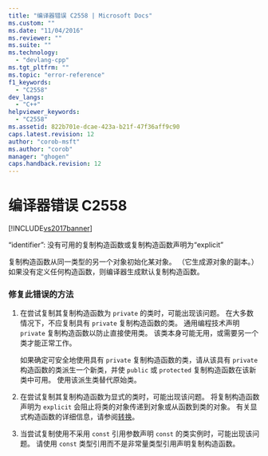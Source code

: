 ```yaml
---
title: "编译器错误 C2558 | Microsoft Docs"
ms.custom: ""
ms.date: "11/04/2016"
ms.reviewer: ""
ms.suite: ""
ms.technology: 
  - "devlang-cpp"
ms.tgt_pltfrm: ""
ms.topic: "error-reference"
f1_keywords: 
  - "C2558"
dev_langs: 
  - "C++"
helpviewer_keywords: 
  - "C2558"
ms.assetid: 822b701e-dcae-423a-b21f-47f36aff9c90
caps.latest.revision: 12
author: "corob-msft"
ms.author: "corob"
manager: "ghogen"
caps.handback.revision: 12
---
```

# 编译器错误 C2558
[!INCLUDE[vs2017banner](../../assembler/inline/includes/vs2017banner.md)]

“identifier”: 没有可用的复制构造函数或复制构造函数声明为“explicit”  
  
 复制构造函数从同一类型的另一个对象初始化某对象。  （它生成源对象的副本。）如果没有定义任何构造函数，则编译器生成默认复制构造函数。  
  
### 修复此错误的方法  
  
1.  在尝试复制其复制构造函数为 `private` 的类时，可能出现该问题。  在大多数情况下，不应复制具有 `private` 复制构造函数的类。  通用编程技术声明 `private` 复制构造函数以防止直接使用类。  该类本身可能无用，或需要另一个类才能正常工作。  
  
     如果确定可安全地使用具有 `private` 复制构造函数的类，请从该具有 `private` 构造函数的类派生一个新类，并使 `public` 或 `protected` 复制构造函数在该新类中可用。  使用该派生类替代原始类。  
  
2.  在尝试复制其复制构造函数为显式的类时，可能出现该问题。  将复制构造函数声明为 `explicit` 会阻止将类的对象传递到对象或从函数到类的对象。  有关显式构造函数的详细信息，请参阅[转换](../../cpp/user-defined-type-conversions-cpp.md)。  
  
3.  当尝试复制使用不采用 `const` 引用参数声明 `const` 的类实例时，可能出现该问题。  请使用 `const` 类型引用而不是非常量类型引用声明复制构造函数。